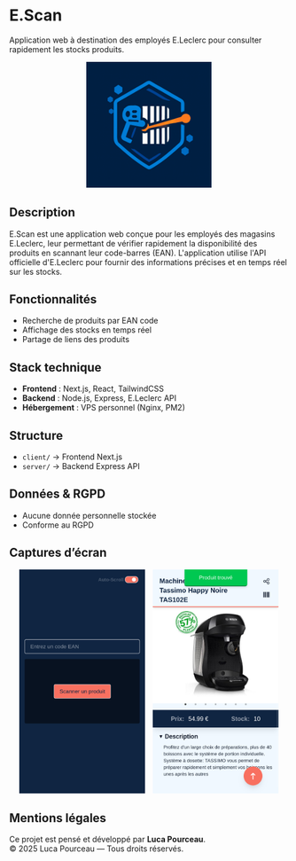 # E.Scan

Application web à destination des employés E.Leclerc pour consulter rapidement les stocks produits.

<p align="center">
    <img src=".github/logo.png" alt="Logo" width="45%"/>
</p>

## Description

E.Scan est une application web conçue pour les employés des magasins E.Leclerc, leur permettant de vérifier rapidement la disponibilité des produits en scannant leur code-barres (EAN). L'application utilise l'API officielle d'E.Leclerc pour fournir des informations précises et en temps réel sur les stocks.

## Fonctionnalités
- Recherche de produits par EAN code
- Affichage des stocks en temps réel
- Partage de liens des produits

## Stack technique
- **Frontend** : Next.js, React, TailwindCSS
- **Backend** : Node.js, Express, E.Leclerc API
- **Hébergement** : VPS personnel (Nginx, PM2)

## Structure
- `client/` → Frontend Next.js
- `server/` → Backend Express API

## Données & RGPD
- Aucune donnée personnelle stockée
- Conforme au RGPD

## Captures d’écran
<p align="center">
    <img src=".github/land.png" alt="Landing page" width="45%" style="display:inline-block; margin-right:10px;"/>
    <img src=".github/product.png" alt="Product page" width="45%" style="display:inline-block;"/>
</p>

## Mentions légales
Ce projet est pensé et développé par **Luca Pourceau**.  
© 2025 Luca Pourceau — Tous droits réservés.
